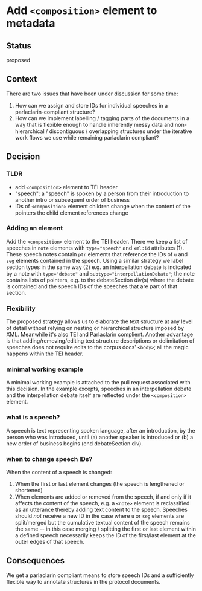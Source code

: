 # Add `<composition>` element to metadata



## Status

proposed


## Context

There are two issues that have been under discussion for some time:

1. How can we assign and store IDs for individual speeches in a parlaclarin-compliant structure?
2. How can we implement labelling / tagging parts of the documents in a way that is flexible enough to handle inherently messy data and non-hierarchical / discontiguous / overlapping structures under the iterative work flows we use while remaining parlaclarin compliant?


## Decision


### TLDR

- add `<composition>` element to TEI header
- "speech": a "speech" is spoken by a person from their introduction to another intro or subsequent order of business
- IDs of `<composition>` element children change when the content of the pointers the child element references change


### Adding an element

Add the `<composition>` element to the TEI header. There we keep a list of speeches in `note` elements with `type="speech"` and `xml:id` attributes (1). These speech notes contain `ptr` elements that reference the IDs of `u` and `seg` elements contained in the speech. Using a similar strategy we label section types in the same way (2) e.g. an interpellation debate is indicated by a note with `type="debate"` and `subtype="interpellationDebate"`; the note contains lists of pointers, e.g. to the debateSection div(s) where the debate is contained and the speech IDs of the speeches that are part of that section.


### Flexibility

The proposed strategy allows us to elaborate the text structure at any level of detail without relying on nesting or hierarchical structure imposed by XML. Meanwhile it's also TEI and Parlaclarin complient. Another advantage is that adding/removing/editing text structure descriptions or delimitation of speeches does not require edits to the corpus docs' `<body>`; all the magic happens within the TEI header.


### minimal working example

A minimal working example is attached to the pull request associated with this decision. In the example excepts, speeches in an interpellation debate and the interpellation debate itself are reflected under the `<composition>` element.


### what is a speech?

A speech is text representing spoken language, after an introduction, by the person who was introduced, until (a) another speaker is introduced or (b) a new order of business begins (end debateSection div).


### when to change speech IDs?

When the content of a speech is changed:
1. When the first or last element changes (the speech is lengthened or shortened)
2. When elements are added or removed from the speech, if and only if it affects the content of the speech, e.g. a `<note>` element is reclassified as an utterance thereby adding text content to the speech. Speeches should _not_ receive a new ID in the case where `u` or `seg` elements are split/merged but the cumulative textual content of the speech remains the same -- in this case merging / splitting the first or last element within a defined speech necessarily keeps the ID of the first/last element at the outer edges of that speech.


## Consequences

We get a parlaclarin compliant means to store speech IDs and a sufficiently flexible way to annotate structures in the protocol documents.